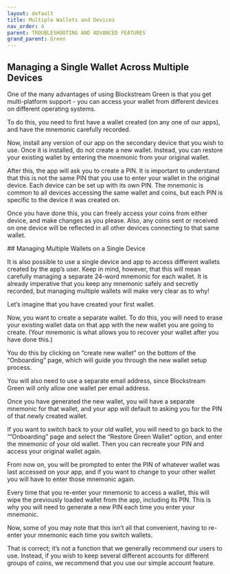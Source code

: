 ```yaml
---
layout: default
title: Multiple Wallets and Devices
nav_order: 4
parent: TROUBLESHOOTING AND ADVANCED FEATURES
grand_parent: Green
--- 
```


## Managing a Single Wallet Across Multiple Devices

One of the many advantages of using Blockstream Green is that you get multi-platform support - you can access your wallet from different devices on different operating systems.

To do this, you need to first have a wallet created (on any one of our apps), and have the mnemonic carefully recorded.

Now, install any version of our app on the secondary device that you wish to use. Once it is installed, do not create a new wallet. Instead, you can restore your existing wallet by entering the mnemonic from your original wallet.

After this, the app will ask you to create a PIN. It is important to understand that this is not the same PIN that you use to enter your wallet in the original device. Each device can be set up with its own PIN. The mnemonic is common to all devices accessing the same wallet and coins, but each PIN is specific to the device it was created on.

Once you have done this, you can freely access your coins from either device, and make changes as you please. Also, any coins sent or received on one device will be reflected in all other devices connecting to that same wallet.

## Managing Multiple Wallets on a Single Device

It is also possible to use a single device and app to access different wallets created by the app’s user. Keep in mind, however, that this will mean carefully managing a separate 24-word mnemonic for each wallet. It is already imperative that you keep any mnemonic safely and secretly recorded, but managing multiple wallets will make very clear as to why!

Let’s imagine that you have created your first wallet.

Now, you want to create a separate wallet. To do this, you will need to erase your existing wallet data on that app with the new wallet you are going to create. (Your mnemonic is what allows you to recover your wallet after you have done this.)

You do this by clicking on “create new wallet” on the bottom of the “Onboarding” page, which will guide you through the new wallet setup process.

You will also need to use a separate email address, since Blockstream Green will only allow one wallet per email address.

Once you have generated the new wallet, you will have a separate mnemonic for that wallet, and your app will default to asking you for the PIN of that newly created wallet.

If you want to switch back to your old wallet, you will need to go back to the “”Onboarding” page and select the “Restore Green Wallet” option, and enter the mnemonic of your old wallet. Then you can recreate your PIN and access your original wallet again.

From now on, you will be prompted to enter the PIN of whatever wallet was last accessed on your app, and if you want to change to your other wallet you will have to enter those mnemonic again.

Every time that you re-enter your mnemonic to access a wallet, this will wipe the previously loaded wallet from the app, including its PIN. This is why you will need to generate a new PIN each time you enter your mnemonic.

Now, some of you may note that this isn’t all that convenient, having to re-enter your mnemonic each time you switch wallets.

That is correct; it’s not a function that we generally recommend our users to use. Instead, if you wish to keep several different accounts for different groups of coins, we recommend that you use our simple account feature.